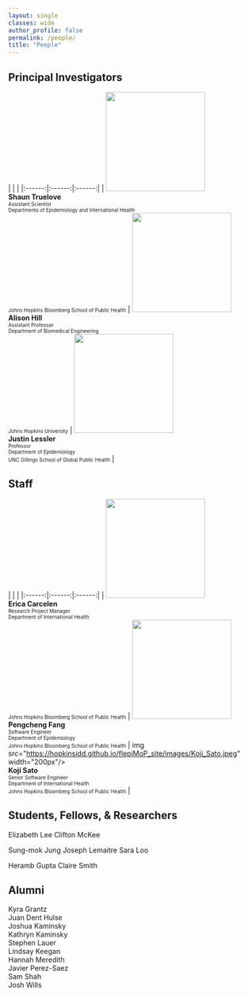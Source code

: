 ```yaml
---
layout: single
classes: wide
author_profile: false
permalink: /people/
title: "People"
---
```


## Principal Investigators

| | |
|:------:|:------:|:------:|
| <img src="https://hopkinsidd.github.io/flepiMoP_site/images/Shaun_Truelove.jpeg" width="200px"/><br><b>Shaun Truelove</b><br><font size="1">Assistant Scientist<br>Departments of Epidemiology and International Health<br>Johns Hopkins Bloomberg School of Public Health</font> | <img src="https://hopkinsidd.github.io/flepiMoP_site/images/Alison_Hill.jpeg" width="200px"/><br><b>Alison Hill</b><br><font size="1">Assistant Professor<br>Department of Biomedical Engineering<br>Johns Hopkins University</font> | <img src="https://hopkinsidd.github.io/flepiMoP_site/images/Justin_Lessler.jpeg" width="200px"/><br><b>Justin Lessler</b><br><font size="1">Professor<br>Department of Epidemiology<br>UNC Gillings School of Global Public Health</font> |

## Staff

| | |
|:------:|:------:|:------:|
| <img src="https://hopkinsidd.github.io/flepiMoP_site/images/Erica_Carcelen.jpeg" width="200px"/><br><b>Erica Carcelen</b><br><font size="1">Research Project Manager<br>Department of International Health<br>Johns Hopkins Bloomberg School of Public Health</font> | <img src="https://hopkinsidd.github.io/flepiMoP_site/images/Pengcheng_Fang.jpeg" width="200px"/><br><b>Pengcheng Fang</b><br><font size="1">Software Engineer<br>Department of Epidemiology<br>Johns Hopkins Bloomberg School of Public Health</font> | img src="https://hopkinsidd.github.io/flepiMoP_site/images/Koji_Sato.jpeg" width="200px"/><br><b>Koji Sato</b><br><font size="1">Senior Software Engineer<br>Department of International Health<br>Johns Hopkins Bloomberg School of Public Health</font> |

## Students, Fellows, & Researchers

Elizabeth Lee
Clifton McKee

Sung-mok Jung
Joseph Lemaitre
Sara Loo

Heramb Gupta
Claire Smith

## Alumni

Kyra Grantz<br>
Juan Dent Hulse<br>
Joshua Kaminsky<br>
Kathryn Kaminsky<br>
Stephen Lauer<br>
Lindsay Keegan<br>
Hannah Meredith<br>
Javier Perez-Saez<br>
Sam Shah<br>
Josh Wills
